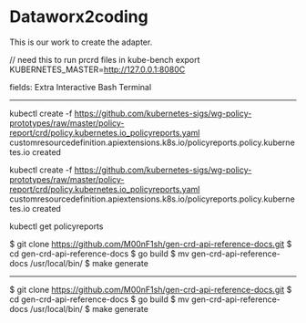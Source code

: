 # Dataworx2coding
This is our work to create the adapter. 

// need this to run prcrd files in kube-bench export KUBERNETES_MASTER=http://127.0.0.1:8080C


fields: 
Extra Interactive Bash Terminal


---------------------------



kubectl create -f https://github.com/kubernetes-sigs/wg-policy-prototypes/raw/master/policy-report/crd/policy.kubernetes.io_policyreports.yaml
customresourcedefinition.apiextensions.k8s.io/policyreports.policy.kubernetes.io created


kubectl create -f https://github.com/kubernetes-sigs/wg-policy-prototypes/raw/master/policy-report/crd/policy.kubernetes.io_policyreports.yaml
customresourcedefinition.apiextensions.k8s.io/policyreports.policy.kubernetes.io created

kubectl get policyreports

$ git clone https://github.com/M00nF1sh/gen-crd-api-reference-docs.git
$ cd gen-crd-api-reference-docs 
$ go build
$ mv gen-crd-api-reference-docs /usr/local/bin/
$ make generate

------------------------------

$ git clone https://github.com/M00nF1sh/gen-crd-api-reference-docs.git
$ cd gen-crd-api-reference-docs 
$ go build
$ mv gen-crd-api-reference-docs /usr/local/bin/
$ make generate
